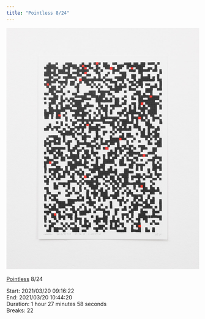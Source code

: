 ```yaml
---
title: "Pointless 8/24"
---
```

![](../assets/202105281535.jpg)

[Pointless](202105271855) 8/24 

Start: 2021/03/20 09:16:22  
End: 2021/03/20 10:44:20  
Duration: 1 hour 27 minutes 58 seconds  
Breaks: 22